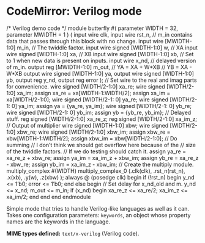 CodeMirror: Verilog mode
========================

/\* Verilog demo code \*/ module butterfly \#( parameter WIDTH = 32, parameter MWIDTH = 1 ) ( input wire clk, input wire rst\_n, // m\_in contains data that passes through this block with no change. input wire \[MWIDTH-1:0\] m\_in, // The twiddle factor. input wire signed \[WIDTH-1:0\] w, // XA input wire signed \[WIDTH-1:0\] xa, // XB input wire signed \[WIDTH-1:0\] xb, // Set to 1 when new data is present on inputs. input wire x\_nd, // delayed version of m\_in. output reg \[MWIDTH-1:0\] m\_out, // YA = XA + W\*XB // YB = XA - W\*XB output wire signed \[WIDTH-1:0\] ya, output wire signed \[WIDTH-1:0\] yb, output reg y\_nd, output reg error ); // Set wire to the real and imag parts for convenience. wire signed \[WIDTH/2-1:0\] xa\_re; wire signed \[WIDTH/2-1:0\] xa\_im; assign xa\_re = xa\[WIDTH-1:WIDTH/2\]; assign xa\_im = xa\[WIDTH/2-1:0\]; wire signed \[WIDTH/2-1: 0\] ya\_re; wire signed \[WIDTH/2-1: 0\] ya\_im; assign ya = {ya\_re, ya\_im}; wire signed \[WIDTH/2-1: 0\] yb\_re; wire signed \[WIDTH/2-1: 0\] yb\_im; assign yb = {yb\_re, yb\_im}; // Delayed stuff. reg signed \[WIDTH/2-1:0\] xa\_re\_z; reg signed \[WIDTH/2-1:0\] xa\_im\_z; // Output of multiplier wire signed \[WIDTH-1:0\] xbw; wire signed \[WIDTH/2-1:0\] xbw\_re; wire signed \[WIDTH/2-1:0\] xbw\_im; assign xbw\_re = xbw\[WIDTH-1:WIDTH/2\]; assign xbw\_im = xbw\[WIDTH/2-1:0\]; // Do summing // I don’t think we should get overflow here because of the // size of the twiddle factors. // If we do testing should catch it. assign ya\_re = xa\_re\_z + xbw\_re; assign ya\_im = xa\_im\_z + xbw\_im; assign yb\_re = xa\_re\_z - xbw\_re; assign yb\_im = xa\_im\_z - xbw\_im; // Create the multiply module. multiply\_complex \#(WIDTH) multiply\_complex\_0 (.clk(clk), .rst\_n(rst\_n), .x(xb), .y(w), .z(xbw) ); always @ (posedge clk) begin if (!rst\_n) begin y\_nd &lt;= 1’b0; error &lt;= 1’b0; end else begin // Set delay for x\_nd\_old and m. y\_nd &lt;= x\_nd; m\_out &lt;= m\_in; if (x\_nd) begin xa\_re\_z &lt;= xa\_re/2; xa\_im\_z &lt;= xa\_im/2; end end end endmodule

Simple mode that tries to handle Verilog-like languages as well as it can. Takes one configuration parameters: `keywords`, an object whose property names are the keywords in the language.

**MIME types defined:** `text/x-verilog` (Verilog code).
